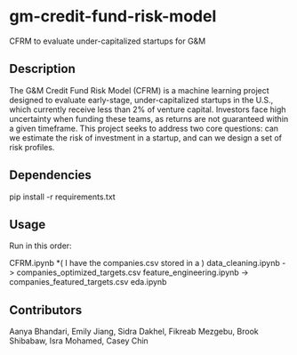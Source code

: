 # gm-credit-fund-risk-model
CFRM to evaluate under-capitalized startups for G&M

## Description
The G&M Credit Fund Risk Model (CFRM) is a machine learning project designed to evaluate early-stage, under-capitalized startups in the U.S., which currently receive less than 2% of venture capital. Investors face high uncertainty when funding these teams, as returns are not guaranteed within a given timeframe. This project seeks to address two core questions: can we estimate the risk of investment in a startup, and can we design a set of risk profiles.

## Dependencies
pip install -r requirements.txt

## Usage
Run in this order:

CFRM.ipynb *( I have the companies.csv stored in a )
data_cleaning.ipynb -> companies_optimized_targets.csv
feature_engineering.ipynb -> companies_featured_targets.csv
eda.ipynb

## Contributors
Aanya Bhandari, Emily Jiang, Sidra Dakhel, Fikreab Mezgebu, Brook Shibabaw, Isra Mohamed, Casey Chin
